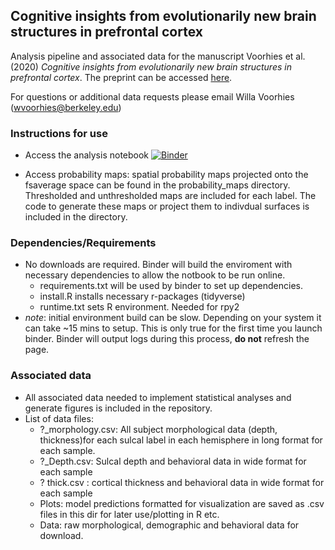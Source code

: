 ## Cognitive insights from evolutionarily new brain structures in prefrontal cortex
Analysis pipeline and associated data for the manuscript Voorhies et al. (2020) *Cognitive insights from evolutionarily new brain structures in prefrontal cortex*. The preprint can be accessed [here](https://www.biorxiv.org/content/10.1101/2020.11.07.372805v1).

  For questions or additional data requests please email Willa Voorhies (wvoorhies@berkeley.edu)
  
### Instructions for use ### 
- Access the analysis notebook
[![Binder](https://mybinder.org/badge_logo.svg)](https://mybinder.org/v2/gh/wvoorhies/CognitiveInsights_SulcalMorphology.git/HEAD)

- Access probability maps: spatial probability maps projected onto the fsaverage space can be found in the probability_maps directory. Thresholded and unthresholded maps are included for each label. The code to generate these maps or project them to indivdual surfaces is included in the directory.

### Dependencies/Requirements ###
- No downloads are required. Binder will build the enviroment with necessary dependencies to allow the notbook to be run online. 
  - requirements.txt will be used by binder to set up dependencies.
  - install.R installs necessary r-packages (tidyverse)
  - runtime.txt sets R environment. Needed for rpy2
 - *note*: initial environment build can be slow. Depending on your system it can take ~15 mins to setup. This is only true for the first time you launch binder. Binder will output logs during this process, **do not** refresh the page. 
  
### Associated data ###
  - All associated data needed to implement statistical analyses and generate figures is included in the repository.
  - List of data files: 
    - ?_morphology.csv: All subject morphological data (depth, thickness)for each sulcal label in each hemisphere in long format for each sample.
    - ?_Depth.csv: Sulcal depth and behavioral data in wide format for each sample
    - ? thick.csv : cortical thickness and behavioral data in wide format for each sample
    - Plots: model predictions formatted for visualization are saved as .csv files in this dir for later use/plotting in R etc. 
    - Data: raw morphological, demographic and behavioral data for download. 
    
  

